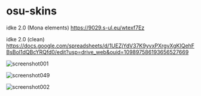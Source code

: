 # osu-skins

idke 2.0 (Mona elements)
https://9029.s-ul.eu/wtexf7Ez

idke 2.0 (clean) https://docs.google.com/spreadsheets/d/1UEZjYdV37K9yvxPXrgvXgKIQehFBsBol1dQBcYRQfd0/edit?usp=drive_web&ouid=109897586193656527669

![screenshot001](https://user-images.githubusercontent.com/87989934/127012549-3cbae2d3-3569-4f7c-b38f-437cca6ef0cd.jpg)

![screenshot049](https://user-images.githubusercontent.com/87989934/127012566-c3847cea-a4a5-407c-9b0c-96a774a7c413.jpg)

![screenshot002](https://user-images.githubusercontent.com/87989934/127012661-c51bbb58-fca9-45c1-9ee4-a00a85bdaabe.jpg)




